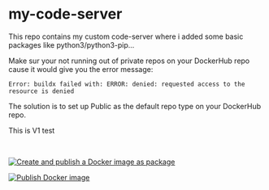 # my-code-server
This repo contains my custom code-server where i added some basic packages like python3/python3-pip... 

Make sur your not running out of private repos on your DockerHub repo cause it would give you the error message:  

````
Error: buildx failed with: ERROR: denied: requested access to the resource is denied
````

The solution is to set up Public as the default repo type on your DockerHub repo. 

This is V1 test

</br>

[![Create and publish a Docker image as package](https://github.com/speedrapide10/my-code-server/actions/workflows/deploy-image-github-package.yml/badge.svg)](https://github.com/speedrapide10/my-code-server/actions/workflows/deploy-image-github-package.yml)  

[![Publish Docker image](https://github.com/speedrapide10/my-code-server/actions/workflows/Deploy-image-to-GitHub-and-DockerHub.yml/badge.svg)](https://github.com/speedrapide10/my-code-server/actions/workflows/Deploy-image-to-GitHub-and-DockerHub.yml)
